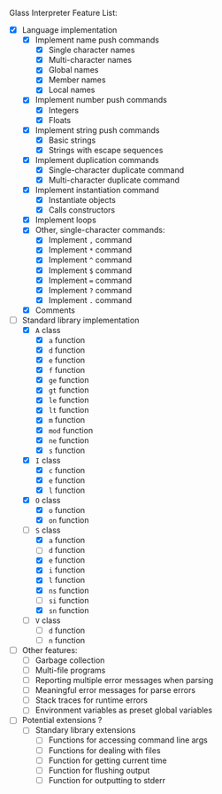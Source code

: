 Glass Interpreter Feature List:

- [x] Language implementation
    - [x] Implement name push commands
        - [x] Single character names
        - [x] Multi-character names
        - [x] Global names
        - [x] Member names
        - [x] Local names
    - [x] Implement number push commands
        - [x] Integers
        - [x] Floats
    - [x] Implement string push commands
        - [x] Basic strings
        - [x] Strings with escape sequences
    - [x] Implement duplication commands
        - [x] Single-character duplicate command
        - [x] Multi-character duplicate command
    - [x] Implement instantiation command
        - [x] Instantiate objects
        - [x] Calls constructors
    - [x] Implement loops
    - [x] Other, single-character commands:
        - [x] Implement `,` command
        - [x] Implement `*` command
        - [x] Implement `^` command
        - [x] Implement `$` command
        - [x] Implement `=` command
        - [x] Implement `?` command
        - [x] Implement `.` command
    - [x] Comments
- [ ] Standard library implementation
    - [x] `A` class
        - [x] `a` function
        - [x] `d` function
        - [x] `e` function
        - [x] `f` function
        - [x] `ge` function
        - [x] `gt` function
        - [x] `le` function
        - [x] `lt` function
        - [x] `m` function
        - [x] `mod` function
        - [x] `ne` function
        - [x] `s` function
    - [x] `I` class
        - [x] `c` function
        - [x] `e` function
        - [x] `l` function
    - [x] `O` class
        - [x] `o` function
        - [x] `on` function
    - [ ] `S` class
        - [x] `a` function
        - [ ] `d` function
        - [x] `e` function
        - [x] `i` function
        - [x] `l` function
        - [x] `ns` function
        - [ ] `si` function
        - [x] `sn` function
    - [ ] `V` class
        - [ ] `d` function
        - [ ] `n` function
- [ ] Other features:
    - [ ] Garbage collection
    - [ ] Multi-file programs
    - [ ] Reporting multiple error messages when parsing
    - [ ] Meaningful error messages for parse errors
    - [ ] Stack traces for runtime errors
    - [ ] Environment variables as preset global variables
- [ ] Potential extensions ?
    - [ ] Standary library extensions
        - [ ] Functions for accessing command line args
        - [ ] Functions for dealing with files
        - [ ] Function for getting current time
        - [ ] Function for flushing output
        - [ ] Function for outputting to stderr
